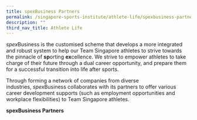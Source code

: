 ```yaml
---
title: spexBusiness Partners
permalink: /singapore-sports-institute/athlete-life/spexbusiness-partners/
description: ""
third_nav_title: Athlete Life
---
```

*spex*Business is the customised scheme that develops a more integrated and robust system to help our Team Singapore athletes to strive towards the pinnacle of **sp**orting **ex**cellence. We strive to empower athletes to take charge of their future through a dual career opportunity, and prepare them for a successful transition into life after sports.

Through forming a network of companies from diverse industries, *spex*Business collaborates with its partners to offer various career development supports (such as employment opportunities and workplace flexibilities) to Team Singapore athletes.

**spexBusiness Partners**